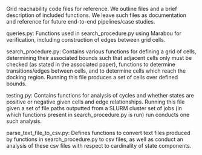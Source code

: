 Grid reachability code files for reference. We outline files and a brief description of included functions. We leave such files as documentation and reference for future end-to-end pipelines/case studies.


queries.py: Functions used in search_procedure.py using Marabou for verification, including construction of edges between grid cells. 

search_procedure.py: Contains various functions for defining a grid of cells, determining their associated bounds such that adjacent cells only must be checked (as stated in the associated paper), functions to determine transitions/edges between cells, and to determine cells which reach the docking region. Running this file produces a set of cells over defined bounds.

testing.py: Contains functions for analysis of cycles and whether states are positive or negative given cells and edge relationships. Running this file given a set of file paths outputted from a SLURM cluster set of jobs (in which functions present in search_procedure.py is run) run conducts one such analysis.

parse_text_file_to_csv.py: Defines functions to convert text files produced by functions in search_procedure.py to csv files, as well as conduct an analysis of these csv files with respect to cardinality of state components.